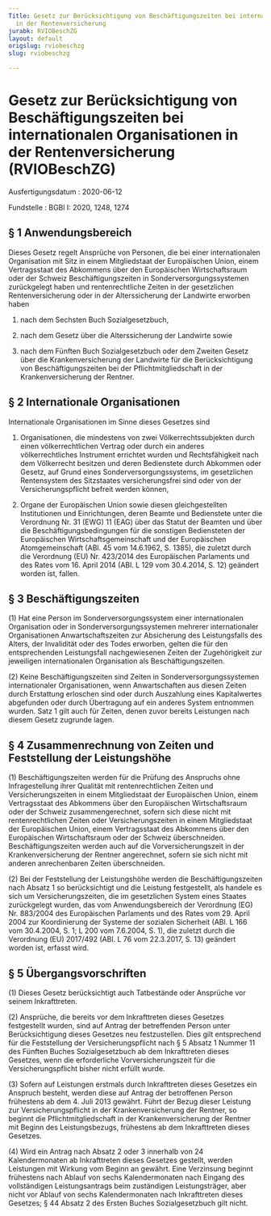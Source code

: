```yaml
---
Title: Gesetz zur Berücksichtigung von Beschäftigungszeiten bei internationalen Organisationen
  in der Rentenversicherung
jurabk: RVIOBeschZG
layout: default
origslug: rviobeschzg
slug: rviobeschzg

---
```


# Gesetz zur Berücksichtigung von Beschäftigungszeiten bei internationalen Organisationen in der Rentenversicherung (RVIOBeschZG)

Ausfertigungsdatum
:   2020-06-12

Fundstelle
:   BGBl I: 2020, 1248, 1274


## § 1 Anwendungsbereich

Dieses Gesetz regelt Ansprüche von Personen, die bei einer
internationalen Organisation mit Sitz in einem Mitgliedstaat der
Europäischen Union, einem Vertragsstaat des Abkommens über den
Europäischen Wirtschaftsraum oder der Schweiz Beschäftigungszeiten in
Sonderversorgungssystemen zurückgelegt haben und rentenrechtliche
Zeiten in der gesetzlichen Rentenversicherung oder in der
Alterssicherung der Landwirte erworben haben

1.  nach dem Sechsten Buch Sozialgesetzbuch,


2.  nach dem Gesetz über die Alterssicherung der Landwirte sowie


3.  nach dem Fünften Buch Sozialgesetzbuch oder dem Zweiten Gesetz über
    die Krankenversicherung der Landwirte für die Berücksichtigung von
    Beschäftigungszeiten bei der Pflichtmitgliedschaft in der
    Krankenversicherung der Rentner.





## § 2 Internationale Organisationen

Internationale Organisationen im Sinne dieses Gesetzes sind

1.  Organisationen, die mindestens von zwei Völkerrechtssubjekten durch
    einen völkerrechtlichen Vertrag oder durch ein anderes
    völkerrechtliches Instrument errichtet wurden und Rechtsfähigkeit nach
    dem Völkerrecht besitzen und deren Bedienstete durch Abkommen oder
    Gesetz, auf Grund eines Sonderversorgungssystems, im gesetzlichen
    Rentensystem des Sitzstaates versicherungsfrei sind oder von der
    Versicherungspflicht befreit werden können,


2.  Organe der Europäischen Union sowie diesen gleichgestellten
    Institutionen und Einrichtungen, deren Beamte und Bedienstete unter
    die Verordnung Nr. 31 (EWG) 11 (EAG) über das Statut der Beamten und
    über die Beschäftigungsbedingungen für die sonstigen Bediensteten der
    Europäischen Wirtschaftsgemeinschaft und der Europäischen
    Atomgemeinschaft (ABl. 45 vom 14.6.1962, S. 1385), die zuletzt durch
    die Verordnung (EU) Nr. 423/2014 des Europäischen Parlaments und des
    Rates vom 16. April 2014 (ABl. L 129 vom 30.4.2014, S. 12) geändert
    worden ist, fallen.





## § 3 Beschäftigungszeiten

(1) Hat eine Person im Sonderversorgungssystem einer internationalen
Organisation oder in Sonderversorgungssystemen mehrerer
internationaler Organisationen Anwartschaftszeiten zur Absicherung des
Leistungsfalls des Alters, der Invalidität oder des Todes erworben,
gelten die für den entsprechenden Leistungsfall nachgewiesenen Zeiten
der Zugehörigkeit zur jeweiligen internationalen Organisation als
Beschäftigungszeiten.

(2) Keine Beschäftigungszeiten sind Zeiten in
Sonderversorgungssystemen internationaler Organisationen, wenn
Anwartschaften aus diesen Zeiten durch Erstattung erloschen sind oder
durch Auszahlung eines Kapitalwertes abgefunden oder durch Übertragung
auf ein anderes System entnommen wurden. Satz 1 gilt auch für Zeiten,
denen zuvor bereits Leistungen nach diesem Gesetz zugrunde lagen.


## § 4 Zusammenrechnung von Zeiten und Feststellung der Leistungshöhe

(1) Beschäftigungszeiten werden für die Prüfung des Anspruchs ohne
Infragestellung ihrer Qualität mit rentenrechtlichen Zeiten und
Versicherungszeiten in einem Mitgliedstaat der Europäischen Union,
einem Vertragsstaat des Abkommens über den Europäischen
Wirtschaftsraum oder der Schweiz zusammengerechnet, sofern sich diese
nicht mit rentenrechtlichen Zeiten oder Versicherungszeiten in einem
Mitgliedstaat der Europäischen Union, einem Vertragsstaat des
Abkommens über den Europäischen Wirtschaftsraum oder der Schweiz
überschneiden. Beschäftigungszeiten werden auch auf die
Vorversicherungszeit in der Krankenversicherung der Rentner
angerechnet, sofern sie sich nicht mit anderen anrechenbaren Zeiten
überschneiden.

(2) Bei der Feststellung der Leistungshöhe werden die
Beschäftigungszeiten nach Absatz 1 so berücksichtigt und die Leistung
festgestellt, als handele es sich um Versicherungszeiten, die im
gesetzlichen System eines Staates zurückgelegt wurden, das vom
Anwendungsbereich der Verordnung (EG) Nr. 883/2004 des Europäischen
Parlaments und des Rates vom 29. April 2004 zur Koordinierung der
Systeme der sozialen Sicherheit (ABl. L 166 vom 30.4.2004, S. 1; L 200
vom 7.6.2004, S. 1), die zuletzt durch die Verordnung (EU) 2017/492
(ABl. L 76 vom 22.3.2017, S. 13) geändert worden ist, erfasst wird.


## § 5 Übergangsvorschriften

(1) Dieses Gesetz berücksichtigt auch Tatbestände oder Ansprüche vor
seinem Inkrafttreten.

(2) Ansprüche, die bereits vor dem Inkrafttreten dieses Gesetzes
festgestellt wurden, sind auf Antrag der betreffenden Person unter
Berücksichtigung dieses Gesetzes neu festzustellen. Dies gilt
entsprechend für die Feststellung der Versicherungspflicht nach § 5
Absatz 1 Nummer 11 des Fünften Buches Sozialgesetzbuch ab dem
Inkrafttreten dieses Gesetzes, wenn die erforderliche
Vorversicherungszeit für die Versicherungspflicht bisher nicht erfüllt
wurde.

(3) Sofern auf Leistungen erstmals durch Inkrafttreten dieses Gesetzes
ein Anspruch besteht, werden diese auf Antrag der betroffenen Person
frühestens ab dem 4. Juli 2013 gewährt. Führt der Bezug dieser
Leistung zur Versicherungspflicht in der Krankenversicherung der
Rentner, so beginnt die Pflichtmitgliedschaft in der
Krankenversicherung der Rentner mit Beginn des Leistungsbezugs,
frühestens ab dem Inkrafttreten dieses Gesetzes.

(4) Wird ein Antrag nach Absatz 2 oder 3 innerhalb von 24
Kalendermonaten ab Inkrafttreten dieses Gesetzes gestellt, werden
Leistungen mit Wirkung vom Beginn an gewährt. Eine Verzinsung beginnt
frühestens nach Ablauf von sechs Kalendermonaten nach Eingang des
vollständigen Leistungsantrags beim zuständigen Leistungsträger, aber
nicht vor Ablauf von sechs Kalendermonaten nach Inkrafttreten dieses
Gesetzes; § 44 Absatz 2 des Ersten Buches Sozialgesetzbuch gilt nicht.

